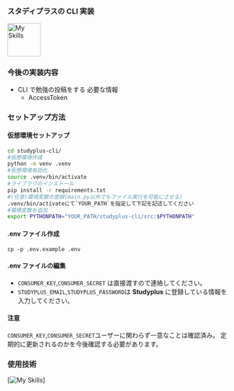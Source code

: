### スタディプラスの CLI 実装

<img src="https://github.com/user-attachments/assets/10cddd4f-447a-44b0-abf9-c3a41bdeee82" alt="My Skills" width="75" />


### 今後の実装内容

- CLI で勉強の投稿をする
  必要な情報
  - AccessToken

### セットアップ方法

#### 仮想環境セットアップ

```bash
cd studyplus-cli/
#仮想環境作成
python -m venv .venv
#仮想環境有効化
source .venv/bin/activate
#ライブラリのインストール
pip install -r requirements.txt
#(任意)環境変数の登録(main.py以外でもファイル実行を可能にさせる)
.venv/bin/activateにて`YOUR_PATH`を指定して下記を記述してください
#環境変数を追加
export PYTHONPATH="YOUR_PATH/studyplus-cli/src:$PYTHONPATH"
```

#### .env ファイル作成

```
cp -p .env.example .env
```

#### .env ファイルの編集

- `CONSUMER_KEY`,`CONSUMER_SECRET` は直接渡すので連絡してください。
- `STUDYPLUS_EMAIL`,`STUDYPLUS_PASSWORD`は **Studyplus** に登録している情報を入力してください。

#### 注意

`CONSUMER_KEY`,`CONSUMER_SECRET`ユーザーに関わらず一意なことは確認済み。
定期的に更新されるのかを今後確認する必要があります。

### 使用技術

[![My Skills](https://skillicons.dev/icons?i=python)]
